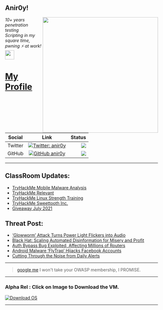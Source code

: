 <h2>Anir0y!</h2>
<img align='right' src="https://github-readme-stats.vercel.app/api?username=anir0y&show_icons=true&theme=dark" width="380">
<p><em>10+ years penetration testing<br>
  Scripting in my square time, pwning ⚡ at work!<img src="https://media.giphy.com/media/WUlplcMpOCEmTGBtBW/giphy.gif" width="30"> 
</em></p>



# [My Profile](https://anir0y.in/refer=githubreadme)

| Social   |      Link      | Status|
|----------|:-------------:|--:|
| Twitter |  [![Twitter: anir0y](https://img.shields.io/twitter/follow/anir0y?label=Follow%20me&style=plastic)](https://twitter.com/anir0y)| ![](https://img.shields.io/badge/Status-Online-blue)|
| GitHub |    [![GitHub anir0y](https://img.shields.io/github/followers/anir0y?label=Fork%20me&style=plastic)](https://github.com/anir0y)   | ![](https://img.shields.io/badge/Status-Online-blue)|


---

## ClassRoom Updates:

<!-- CLASS:START -->
- [TryHackMe Mobile Malware Analysis](https://classroom.anir0y.in/post/tryhackme-mma/)
- [TryHackMe Relevant](https://classroom.anir0y.in/post/tryhackme-relevant/)
- [TryHackMe Linux Strength Training](https://classroom.anir0y.in/post/tryhackme-linuxstrengthtraining/)
- [TryHackMe Sweettooth Inc.](https://classroom.anir0y.in/post/tryhackme-sweettoothinc/)
- [Giveaway July 2021](https://classroom.anir0y.in/post/giveaway-1/)
<!-- CLASS:END -->

## Threat Post:

<!-- THREAT:START -->
- [‘Glowworm’ Attack Turns Power Light Flickers into Audio](https://threatpost.com/glowworm-attack-light-flickers-audio/168501/)
- [Black Hat: Scaling Automated Disinformation for Misery and Profit](https://threatpost.com/scaling-automated-disinformation/168484/)
- [Auth Bypass Bug Exploited, Affecting Millions of Routers](https://threatpost.com/auth-bypass-bug-routers-exploited/168491/)
- [Android Malware ‘FlyTrap’ Hijacks Facebook Accounts](https://threatpost.com/android-malware-flytrap-facebook/168463/)
- [Cutting Through the Noise from Daily Alerts](https://threatpost.com/cutting-through-the-noise-from-daily-alerts/168319/)
<!-- THREAT:END -->
---


> [google me](https://google.com/search?q=@anir0y) I won't take your OWASP membership, I PROMISE. 

---
### Alpha Rel : Click on Image to Download the VM.
[![Download OS](https://i.imgur.com/4RUjCIA.png)](https://sourceforge.net/projects/classroom-os/files/latest/download)

---

